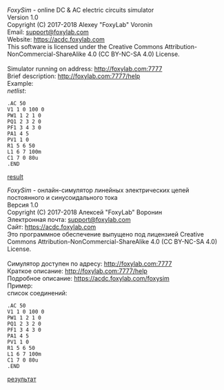 <i>FoxySim</i> - online DC & AC electric circuits simulator<br/>
Version 1.0<br/>
Copyright (C) 2017-2018 Alexey "FoxyLab" Voronin<br/>
Email:    support@foxylab.com<br/>
Website:  https://acdc.foxylab.com<br/>
This software is licensed under the Creative Commons Attribution-NonCommercial-ShareAlike 4.0 (CC BY-NC-SA 4.0) License.<br/><br/>
Simulator running on address: http://foxylab.com:7777<br/>
Brief description: http://foxylab.com:7777/help<br/>
Example:<br/>
<i>netlist</i>:
```
.AC 50
V1 1 0 100 0
PW1 1 2 1 0
PQ1 2 3 2 0
PF1 3 4 3 0
PA1 4 5
PV1 1 0
R1 5 6 50
L1 6 7 100m
C1 7 0 80u
.END 
```
[result](https://acdc.foxylab.com/sites/default/files/foxysim_rlc_wqf_res_en.png)


<i>FoxySim</i> - онлайн-симулятор линейных электрических цепей постоянного и синусоидального тока<br/>
Версия 1.0<br/>
Copyright (C) 2017-2018 Алексей "FoxyLab" Воронин<br/>
Электронная почта:    support@foxylab.com<br/>
Сайт:  https://acdc.foxylab.com<br/>
Это программное обеспечение выпущено под лицензией Creative Commons Attribution-NonCommercial-ShareAlike 4.0 (CC BY-NC-SA 4.0) License.<br/><br/>
Симулятор доступен по адресу: http://foxylab.com:7777<br/>
Краткое описание: http://foxylab.com:7777/help<br/>
Подробное описание: https://acdc.foxylab.com/foxysim<br/>
Пример:<br/>
</i>список соединений</i>:<br/>
```
.AC 50
V1 1 0 100 0
PW1 1 2 1 0
PQ1 2 3 2 0
PF1 3 4 3 0
PA1 4 5
PV1 1 0
R1 5 6 50
L1 6 7 100m
C1 7 0 80u
.END
```
[результат](https://acdc.foxylab.com/sites/default/files/foxysim_rlc_wqf_res_ru.png)
